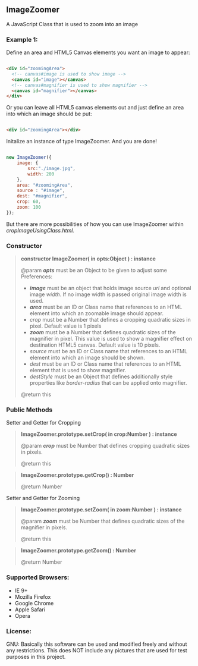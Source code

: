 <h2>ImageZoomer</h2>
<p>A JavaScript Class that is used to zoom into an image</p>

<h3>Example 1:</h3>
<p>Define an area and HTML5 Canvas elements you want an image to appear:</p>

```html

<div id="zoomingArea">
  <!-- canvas#image is used to show image -->
  <canvas id="image"></canvas>
  <!-- canvas#magnifier is used to show magnifier -->
  <canvas id="magnifier"></canvas>
</div>

```

<p>Or you can leave all HTML5 canvas elements out and just define an area into which an image should be put:</p>

```html

<div id="zoomingArea"></div>

```

<p>Initalize an instance of type ImageZoomer. And you are done!</p>

```javascript

new ImageZoomer({
	image: {
	    src:"./image.jpg",
	    width: 200
	},
	area: "#zoomingArea",
	source : "#image",
	dest: "#magnifier",
	crop: 60,
	zoom: 100
});

```

<p>But there are more possibilities of how you can use ImageZoomer within <i>cropImageUsingClass.html.</i></p>

<h3>Constructor</h3>

<blockquote>

  <p><b>constructor ImageZoomer( in opts:Object ) : instance</b></p>
  <p>
	@param <b><i>opts</i></b> must be an Object to be given to adjust some Preferences:
	<ul>
         <li><b><i>image</i></b> must be an object that holds image source <i>url</i> and optional image <i>width</i>. If no image width is passed original image width is used.</b></li>
	  <li><b><i>area</i></b> must be an ID or Class name that references to an HTML element into which an zoomable image should appear.</b></li>
	  <li><i>crop</i> must be a Number that defines a cropping quadratic sizes in pixel. Default value is 1 pixels</b></li>
	  <li><b><i>zoom</i></b> must be a Number that defines quadratic sizes of the magnifier in pixel. This value is used to show a magnifier effect on destination HTML5 canvas. Default value is 10 pixels.</b></li>
	  <li><i>source</i> must be an ID or Class name that references to an HTML element into which an image should be shown.</b></li>
	  <li><i>dest</i> must be an ID or Class name that references to an HTML element that is used to show magnifier.</b></li>
	  <li><i>destStyle</i> must be an Object that defines additionally style properties like <i>border-radius</i> that can be applied onto magnifier.</b></li>
	</ul>
  </p>

  <p>@return this</p>
	
</blockquote>


<h3>Public Methods</h3>

<p>Setter and Getter for Cropping<p>
<blockquote>

  <p><b>ImageZoomer.prototype.setCrop( in crop:Number ) : instance</b></p>
  <p>
     @param <b><i>crop</i></b> must be Number that defines cropping quadratic sizes in pixels.
  </p>

  <p>@return this</p>
	
</blockquote>

<blockquote>

  <p><b>ImageZoomer.prototype.getCrop() : Number</b></p>
  <p>@return Number</p>
	
</blockquote>


<p>Setter and Getter for Zooming<p>
<blockquote>

  <p><b>ImageZoomer.prototype.setZoom( in zoom:Number ) : instance</b></p>
  <p>
     @param <b><i>zoom</i></b> must be Number that defines quadratic sizes of the magnifier in pixels.
  </p>

  <p>@return this</p>
	
</blockquote>

<blockquote>

  <p><b>ImageZoomer.prototype.getZoom() : Number</b></p>
  <p>@return Number</p>
	
</blockquote>



<h3>Supported Browsers:</h3>

<ul>
  <li>IE 9+</li>
  <li>Mozilla Firefox</li>
  <li>Google Chrome</li>
  <li>Apple Safari</li>
  <li>Opera</li>
</ul>

<h3>License:</h3>
GNU: Basically this software can be used and modified freely and without any restrictions. This does NOT include any pictures that are used for test purposes in this project.
